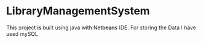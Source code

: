 # LibraryManagementSystem
This project is built using java with Netbeans IDE.
For storing the Data I have used mySQL
